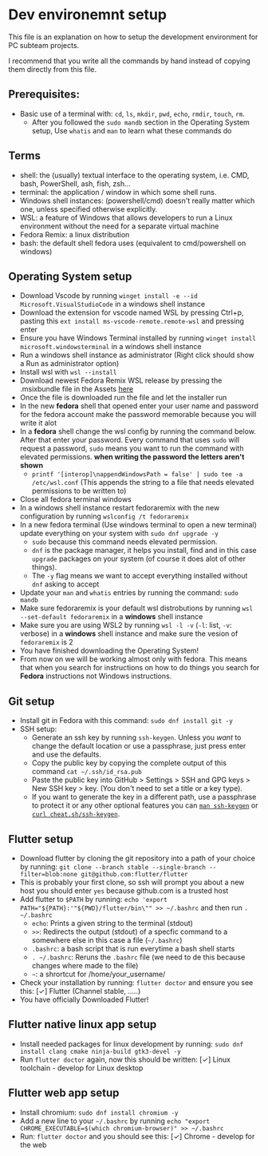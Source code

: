 # Dev environemnt setup

This file is an explanation on how to setup the development environment for PC subteam projects.

I recommend that you write all the commands by hand instead of copying them directly from this file.

## Prerequisites:
- Basic use of a terminal with: `cd`, `ls`, `mkdir`, `pwd`, `echo`, `rmdir`, `touch`, `rm`. 
  - After you followed the `sudo mandb` section in the Operating System setup, Use `whatis` and `man` to learn what these commands do 
  

## Terms 
 - shell: the (usually) textual interface to the operating system, i.e. CMD, bash, PowerShell, ash, fish, zsh...
 - terminal: the application / window in which some shell runs.
 - Windows shell instances: (powershell/cmd) doesn't really matter which one, unless specified otherwise explicitly.
 - WSL: a feature of Windows that allows developers to run a Linux environment without the need for a separate virtual machine
 - Fedora Remix: a linux distribution
 - bash: the default shell fedora uses (equivalent to cmd/powershell on windows)


## Operating System setup
 - Download Vscode by running `winget install -e --id Microsoft.VisualStudioCode` in a windows shell instance
 - Download the extension for vscode named WSL by pressing Ctrl+p, pasting this `ext install ms-vscode-remote.remote-wsl` and pressing enter
 - Ensure you have Windows Terminal installed by running `winget install microsoft.windowsterminal` in a windows shell instance
 - Run a windows shell instance as administrator (Right click should show a Run as administrator option) 
 - Install wsl with `wsl --install`
 - Download newest Fedora Remix WSL release by pressing the .msixbundle file in the Assets [here](https://github.com/WhitewaterFoundry/Fedora-Remix-for-WSL/releases)
 - Once the file is downloaded run the file and let the installer run
 - In the new **fedora** shell that opened enter your user name and password for the fedora account make the password memorable because you will write it alot
 - In a **fedora** shell change the wsl config by running the command below. After that enter your password. Every command that uses `sudo` will request a password, `sudo` means you want to run the command with elevated permissions. **when writing the password the letters aren't shown**
   - `printf '[interop]\nappendWindowsPath = false' | sudo tee -a /etc/wsl.conf` (This appends the string to a file that needs elevated permissions to be written to)
 - Close all fedora terminal windows 
 - In a windows shell instance restart fedoraremix with the new configuration by running `wslconfig /t fedoraremix`
 - In a new fedora terminal (Use windows terminal to open a new terminal) update everything on your system with `sudo dnf upgrade -y` 
   - `sudo` because this command needs elevated permission. 
   - `dnf` is the package manager, it helps you install, find and in this case `upgrade` packages on your system (of course it does alot of other things). 
   - The `-y` flag means we want to accept everything installed without `dnf` asking to accept
 - Update your `man` and `whatis` entries by running the command: `sudo mandb`
 - Make sure fedoraremix is your default wsl distrobutions by running `wsl --set-default fedoraremix` in a **windows** shell instance
 - Make sure you are using WSL2 by running `wsl -l -v` (`-l`: list, `-v`: verbose) in a **windows** shell instance and make sure the vesion of `fedoraremix` is 2
 - You have finished downloading the Operating System!
 - From now on we will be working almost only with fedora. This means that when you search for instructions on how to do things you search for **Fedora** instructions not Windows instructions.


## Git setup
 - Install git in Fedora with this command: `sudo dnf install git -y`
 - SSH setup:
   - Generate an ssh key by running `ssh-keygen`. Unless you *want* to change the default location or use a passphrase, just press enter and use the defaults.
   - Copy the public key by copying the complete output of this command `cat ~/.ssh/id_rsa.pub`
   - Paste the public key into GitHub > Settings > SSH and GPG keys > New SSH key > key. (You don't need to set a title or a key type).
   - If you want to generate the key in a different path, use a passphrase to protect it or any other optional features you can [`man ssh-keygen`](https://www.man7.org/linux/man-pages/man1/ssh-keygen.1.html) or [`curl cheat.sh/ssh-keygen`](https://cheat.sh/ssh-keygen).
## Flutter setup
 - Download flutter by cloning the git repository into a path of your choice by running: `git clone --branch stable --single-branch --filter=blob:none git@github.com:flutter/flutter` 
  - This is probably your first clone, so ssh will prompt you about a new host you should enter `yes` because github.com is a trusted host
 - Add flutter to `$PATH` by running: `echo 'export PATH="${PATH}:'"${PWD}/flutter/bin\"" >> ~/.bashrc` and then run `. ~/.bashrc` 
    - `echo`: Prints a given string to the terminal (stdout)
    - `>>`: Redirects the output (stdout) of a specfic command to a somewhere else in this case a file (`~/.bashrc`)
    - `.bashrc`: a bash script that is run everytime a bash shell starts
    - `. ~/.bashrc`: Reruns the `.bashrc` file (we need to de this because changes where made to the file)
    - `~`: a shrortcut for /home/your_username/
 - Check your installation by running: `flutter doctor` and ensure you see this: [✓] Flutter (Channel stable, .....)
 - You have officially Downloaded Flutter!

## Flutter native linux app setup
 - Install needed packages for linux development by running: `sudo dnf install clang cmake ninja-build gtk3-devel -y`
 - Run `flutter doctor` again, now this should be written: [✓] Linux toolchain - develop for Linux desktop

## Flutter web app setup
 - Install chromium: `sudo dnf install chromium -y`
 - Add a new line to your `~/.bashrc` by running `echo "export CHROME_EXECUTABLE=$(which chromium-browser)" >> ~/.bashrc` 
 - Run: `flutter doctor` and you should see this: [✓] Chrome - develop for the web


